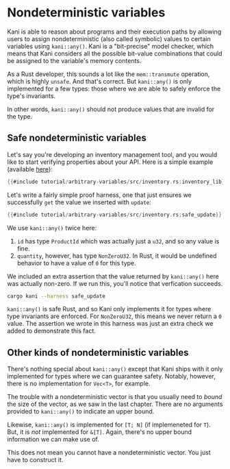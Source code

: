# Nondeterministic variables

Kani is able to reason about programs and their execution paths by allowing users to assign nondeterministic (also called symbolic) values to certain variables using `kani::any()`.
Kani is a "bit-precise" model checker, which means that Kani considers all the possible bit-value combinations that could be assigned to the variable's memory contents.

As a Rust developer, this sounds a lot like the `mem::transmute` operation, which is highly `unsafe`.
And that's correct.
But `kani::any()` is only implemented for a few types: those where we are able to safely enforce the type's invariants.

In other words, `kani::any()` should not produce values that are invalid for the type.

## Safe nondeterministic variables

Let's say you're developing an inventory management tool, and you would like to start verifying properties about your API.
Here is a simple example (available [here](https://github.com/model-checking/kani/blob/main/docs/src/tutorial/arbitrary-variables/src/inventory.rs)):

```rust
{{#include tutorial/arbitrary-variables/src/inventory.rs:inventory_lib}}
```

Let's write a fairly simple proof harness, one that just ensures we successfully `get` the value we inserted with `update`:

```rust
{{#include tutorial/arbitrary-variables/src/inventory.rs:safe_update}}
```

We use `kani::any()` twice here:

1. `id` has type `ProductId` which was actually just a `u32`, and so any value is fine.
2. `quantity`, however, has type `NonZeroU32`.
In Rust, it would be undefined behavior to have a value of `0` for this type.

We included an extra assertion that the value returned by `kani::any()` here was actually non-zero.
If we run this, you'll notice that verfication succeeds.

```bash
cargo kani --harness safe_update
```

`kani::any()` is safe Rust, and so Kani only implements it for types where type invariants are enforced.
For `NonZeroU32`, this means we never return a `0` value.
The assertion we wrote in this harness was just an extra check we added to demonstrate this fact.

## Other kinds of nondeterministic variables

There's nothing special about `kani::any()` except that Kani ships with it only implemented for types where we can guarantee safety.
Notably, however, there is no implementation for `Vec<T>`, for example.

The trouble with a nondeterministic vector is that you usually need to _bound_ the size of the vector, as we saw in the last chapter.
There are no arguments provided to `kani::any()` to indicate an upper bound.

Likewise, `kani::any()` is implemented for `[T; N]` (if implemeneted for `T`).
But, it is _not_ implemented for `&[T]`.
Again, there's no upper bound information we can make use of.

This does not mean you cannot have a nondeterministic vector.
You just have to construct it.

<!-- TODO: Once we're sure we have mature, maintainable APIs, let's document any_vec, any_slice (any_string?) here -->

<!-- TODO: Current `Invariant` API is basically undefined behavior by default. Not documenting here for now.
     There's currently no advantage to implementing `Invariant` versus just writing a function `any_my_type() -> T` anyway.
  -->

